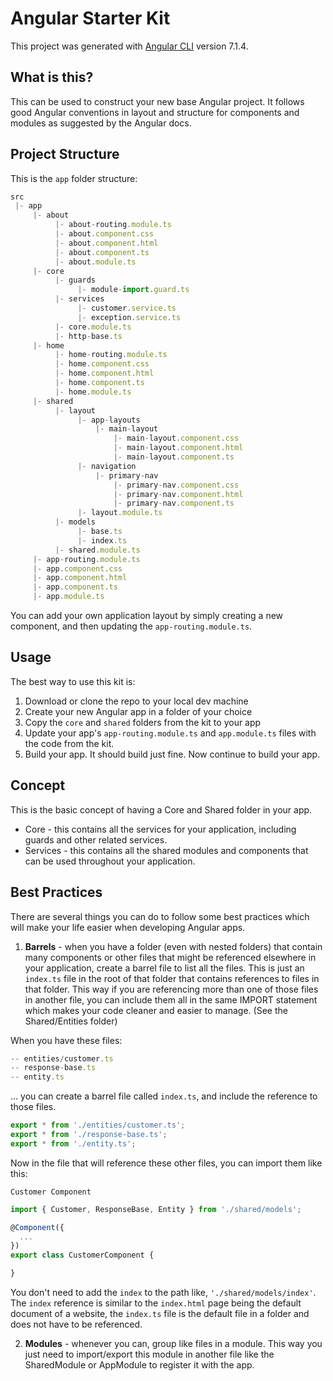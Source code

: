 # Angular Starter Kit

This project was generated with [Angular CLI](https://github.com/angular/angular-cli) version 7.1.4.

## What is this?

This can be used to construct your new base Angular project.  It follows good Angular conventions in layout and structure for components and modules as suggested by the Angular docs.

## Project Structure

This is the ````app```` folder structure:

```javascript
src 
 |- app
     |- about 
          |- about-routing.module.ts
          |- about.component.css
          |- about.component.html
          |- about.component.ts
          |- about.module.ts
     |- core
          |- guards
               |- module-import.guard.ts
          |- services
               |- customer.service.ts
               |- exception.service.ts
          |- core.module.ts
          |- http-base.ts
     |- home 
          |- home-routing.module.ts
          |- home.component.css
          |- home.component.html
          |- home.component.ts
          |- home.module.ts
     |- shared
          |- layout
               |- app-layouts
                   |- main-layout
                       |- main-layout.component.css
                       |- main-layout.component.html
                       |- main-layout.component.ts  
               |- navigation
                   |- primary-nav
                       |- primary-nav.component.css
                       |- primary-nav.component.html
                       |- primary-nav.component.ts
               |- layout.module.ts
          |- models
               |- base.ts
               |- index.ts
          |- shared.module.ts
     |- app-routing.module.ts
     |- app.component.css
     |- app.component.html
     |- app.component.ts
     |- app.module.ts

```

You can add your own application layout by simply creating a new component, and then updating the ````app-routing.module.ts````.

## Usage

The best way to use this kit is:

1. Download or clone the repo to your local dev machine
2. Create your new Angular app in a folder of your choice
3. Copy the ````core```` and ````shared```` folders from the kit to your app
4. Update your app's ````app-routing.module.ts```` and ````app.module.ts```` files with the code from the kit.
5. Build your app.  It should build just fine.  Now continue to build your app.

## Concept

This is the basic concept of having a Core and Shared folder in your app.

* Core - this contains all the services for your application, including guards and other related services.
* Services - this contains all the shared modules and components that can be used throughout your application.

## Best Practices

There are several things you can do to follow some best practices which will make your life easier when developing Angular apps.

1. **Barrels** - when you have a folder (even with nested folders) that contain many components or other files that might be referenced elsewhere in your application, create a barrel file to list all the files.  This is just an ````index.ts```` file in the root of that folder that contains references to files in that folder.  This way if you are referencing more than one of those files in another file, you can include them all in the same IMPORT statement which makes your code cleaner and easier to manage.  (See the Shared/Entities folder)

When you have these files:

```javascript
-- entities/customer.ts
-- response-base.ts
-- entity.ts
```
... you can create a barrel file called ````index.ts````, and include the reference to those files.

```javascript
export * from './entities/customer.ts';
export * from './response-base.ts';
export * from './entity.ts';
```

Now in the file that will reference these other files, you can import them like this:

`Customer Component`

```javascript
import { Customer, ResponseBase, Entity } from './shared/models';

@Component({
  ...
})
export class CustomerComponent {

}
```

You don't need to add the `index` to the path like, `'./shared/models/index'`.  The `index` reference is similar to the `index.html` page being the default document of a website, the `index.ts` file is the default file in a folder and does not have to be referenced.

2. **Modules** - whenever you can, group like files in a module.  This way you just need to import/export this module in another file like the SharedModule or AppModule to register it with the app.
